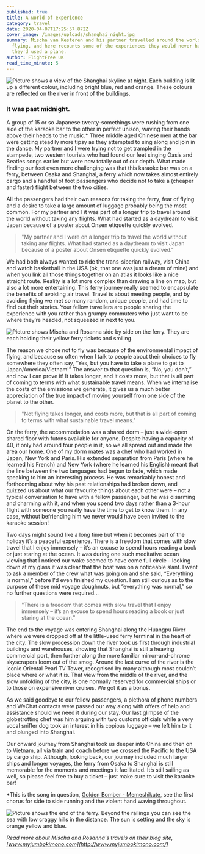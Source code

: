 ```yaml
---
published: true
title: A world of experience
category: travel
date: 2020-04-07T17:25:57.872Z
cover_image: /images/uploads/shanghai_night.jpg
summary: Mischa van Kesteren and his partner travelled around the world without
  flying, and here recounts some of the experiences they would never have had if
  they'd used a plane.
author: FlightFree UK
read_time_minute: 5
---
```

![Picture shows a view of the Shanghai skyline at night. Each building is lit up a different colour, including bright blue, red and orange. These colours are reflected on the river in front of the buildings.](/images/uploads/shanghai_night.jpg)

### It was past midnight. 

A group of 15 or so Japanese twenty-somethings were rushing from one side of the karaoke bar to the other in perfect unison, waving their hands above their heads to the music.* Three middle aged Chinese men at the bar were getting steadily more tipsy as they attempted to sing along and join in the dance. My partner and I were trying not to get trampled in the stampede, two western tourists who had found our feet singing Oasis and Beatles songs earlier but were now totally out of our depth. What made finding our feet even more challenging was that this karaoke bar was on a ferry, between Osaka and Shanghai, a ferry which now takes almost entirely cargo and a handful of foot passengers who decide not to take a (cheaper and faster) flight between the two cities.

All the passengers had their own reasons for taking the ferry, fear of flying and a desire to take a large amount of luggage probably being the most common. For my partner and I it was part of a longer trip to travel around the world without taking any flights. What had started as a daydream to visit Japan because of a poster about Onsen etiquette quickly evolved.

> "My partner and I were on a longer trip to travel the world without taking any flights. What had started as a daydream to visit Japan because of a poster about Onsen etiquette quickly evolved."

 We had both always wanted to ride the trans-siberian railway, visit China and watch basketball in the USA (ok, that one was just a dream of mine) and when you link all those things together on an atlas it looks like a nice straight route. Reality is a lot more complex than drawing a line on map, but also a lot more entertaining. This ferry journey really seemed to encapsulate the benefits of avoiding air travel. Travel is about meeting people, and by avoiding flying we met so many random, unique people, and had time to find out their stories. Your fellow travellers are people sharing the experience with you rather than grumpy commuters who just want to be where they’re headed, not squeezed in next to you.

![Picture shows Mischa and Rosanna side by side on the ferry. They are each holding their yellow ferry tickets and smiling. ](/images/uploads/rosanna_and_mischa.jpg "Mischa and Rosanna with their ferry tickets")

The reason we chose not to fly was because of the environmental impact of flying, and because so often when I talk to people about their choices to fly somewhere they often say, “Yes, but you have to take a plane to get to Japan/America/Vietnam!” The answer to that question is, “No, you don’t,” and now I can prove it! It takes longer, and it costs more, but that is all part of coming to terms with what sustainable travel means. When we internalise the costs of the emissions we generate, it gives us a much better appreciation of the true impact of moving yourself from one side of the planet to the other.

> "Not flying takes longer, and costs more, but that is all part of coming to terms with what sustainable travel means."

On the ferry, the accommodation was a shared dorm – just a wide-open shared floor with futons available for anyone. Despite having a capacity of 40, it only had around four people in it, so we all spread out and made the area our home. One of my dorm mates was a chef who had worked in Japan, New York and Paris. His extended separation from Paris (where he learned his French) and New York (where he learned his English) meant that the line between the two languages had begun to fade, which made speaking to him an interesting process. He was remarkably honest and forthcoming about why his past relationships had broken down, and quizzed us about what our favourite things about each other were – not a typical conversation to have with a fellow passenger, but he was disarming and charming with it, and when you spend two days rather than a 3-hour flight with someone you really have the time to get to know them. In any case, without befriending him we never would have been invited to the karaoke session!

Two days might sound like a long time but when it becomes part of the holiday it’s a peaceful experience. There is a freedom that comes with slow travel that I enjoy immensely – it’s an excuse to spend hours reading a book or just staring at the ocean. It was during one such meditative ocean viewing that I noticed our wake seemed to have come full circle – looking down at my glass it was clear that the boat was on a noticeable slant. I went to ask a member of the crew what was going on and she said, “Everything is normal,” before I'd even finished my question. I am still curious as to the purpose of these mid voyage doughnuts, but “everything was normal,” so no further questions were required...

> "There is a freedom that comes with slow travel that I enjoy immensely – it’s an excuse to spend hours reading a book or just staring at the ocean."

The end to the voyage was entering Shanghai along the Huangpu River where we were dropped off at the little-used ferry terminal in the heart of the city. The slow procession down the river took us first through industrial buildings and warehouses, showing that Shanghai is still a heaving commercial port, then further along the more familiar mirror-and-chrome skyscrapers loom out of the smog. Around the last curve of the river is the iconic Oriental Pearl TV Tower, recognised by many although most couldn’t place where or what it is. That view from the middle of the river, and the slow unfolding of the city, is one normally reserved for commercial ships or to those on expensive river cruises. We got it as a bonus.

As we said goodbye to our fellow passengers, a plethora of phone numbers and WeChat contacts were passed our way along with offers of help and assistance should we need it during our stay. Our last glimpse of the globetrotting chef was him arguing with two customs officials while a very vocal sniffer dog took an interest in his copious luggage – we left him to it and plunged into Shanghai.

Our onward journey from Shanghai took us deeper into China and then on to Vietnam, all via train and coach before we crossed the Pacific to the USA by cargo ship. Although, looking back, our journey included much larger ships and longer voyages, the ferry from Osaka to Shanghai is still memorable for the moments and meetings it facilitated. It’s still sailing as well, so please feel free to buy a ticket – just make sure to visit the karaoke bar!

\*This is the song in question, [Golden Bomber - Memeshikute](https://www.youtube.com/watch?v=A51ZsEVVAZA), see the first chorus for side to side running and the violent hand waving throughout.

![Picture shows the end of the ferry. Beyond the railings you can see the sea with low craggy hills in the distance. The sun is setting and the sky is orange yellow and blue. ](/images/uploads/sunset.jpg "Sunset on the ferry")

*Read more about Mischa and Rosanna's travels on their blog site, [www.myjumbokimono.com](http://www.myjumbokimono.com/)*